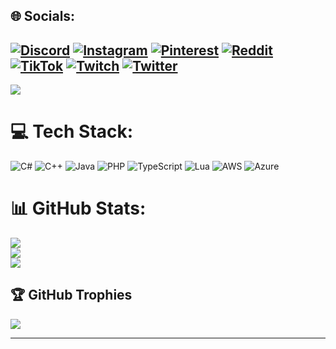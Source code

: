 
## 🌐 Socials:
[![Discord](https://img.shields.io/badge/Discord-%237289DA.svg?logo=discord&logoColor=white)](https://discord.gg/https://discord.gg/8xUgSqE5XD) [![Instagram](https://img.shields.io/badge/Instagram-%23E4405F.svg?logo=Instagram&logoColor=white)](https://instagram.com/Kratosxdeath) [![Pinterest](https://img.shields.io/badge/Pinterest-%23E60023.svg?logo=Pinterest&logoColor=white)](https://pinterest.com/Kratosxdeath) [![Reddit](https://img.shields.io/badge/Reddit-%23FF4500.svg?logo=Reddit&logoColor=white)](https://reddit.com/user/Kratosxdeath) [![TikTok](https://img.shields.io/badge/TikTok-%23000000.svg?logo=TikTok&logoColor=white)](https://tiktok.com/@Kratosxdeath) [![Twitch](https://img.shields.io/badge/Twitch-%239146FF.svg?logo=Twitch&logoColor=white)](https://twitch.tv/Kratosxdeath) [![Twitter](https://img.shields.io/badge/Twitter-%231DA1F2.svg?logo=Twitter&logoColor=white)](https://twitter.com/Kratosxdeath) 
---
[![](https://visitcount.itsvg.in/api?id=Kratosxdeath&icon=2&color=12)](https://visitcount.itsvg.in)
# 💻 Tech Stack:
![C#](https://img.shields.io/badge/c%23-%23239120.svg?style=for-the-badge&logo=c-sharp&logoColor=white) ![C++](https://img.shields.io/badge/c++-%2300599C.svg?style=for-the-badge&logo=c%2B%2B&logoColor=white) ![Java](https://img.shields.io/badge/java-%23ED8B00.svg?style=for-the-badge&logo=openjdk&logoColor=white) ![PHP](https://img.shields.io/badge/php-%23777BB4.svg?style=for-the-badge&logo=php&logoColor=white) ![TypeScript](https://img.shields.io/badge/typescript-%23007ACC.svg?style=for-the-badge&logo=typescript&logoColor=white) ![Lua](https://img.shields.io/badge/lua-%232C2D72.svg?style=for-the-badge&logo=lua&logoColor=white) ![AWS](https://img.shields.io/badge/AWS-%23FF9900.svg?style=for-the-badge&logo=amazon-aws&logoColor=white) ![Azure](https://img.shields.io/badge/azure-%230072C6.svg?style=for-the-badge&logo=microsoftazure&logoColor=white)
# 📊 GitHub Stats:
![](https://github-readme-stats.vercel.app/api?username=Kratosxdeath&theme=tokyonight&hide_border=false&include_all_commits=false&count_private=false)<br/>
![](https://github-readme-streak-stats.herokuapp.com/?user=Kratosxdeath&theme=tokyonight&hide_border=false)<br/>
![](https://github-readme-stats.vercel.app/api/top-langs/?username=Kratosxdeath&theme=tokyonight&hide_border=false&include_all_commits=false&count_private=false&layout=compact)

## 🏆 GitHub Trophies
![](https://github-profile-trophy.vercel.app/?username=Kratosxdeath&theme=discord&no-frame=false&no-bg=true&margin-w=4)

---


<!-- Proudly created with GPRM ( https://gprm.itsvg.in ) -->
